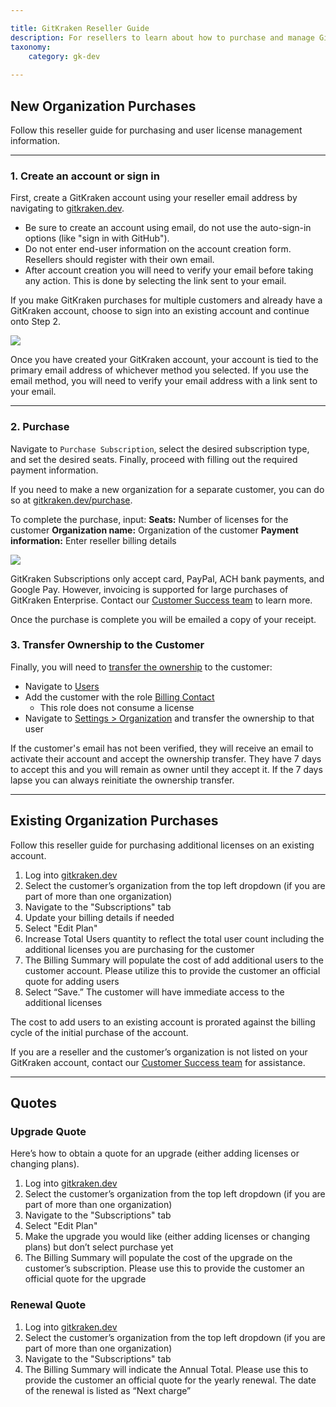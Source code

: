 ```yaml
---

title: GitKraken Reseller Guide
description: For resellers to learn about how to purchase and manage GitKraken Accounts and Organizations
taxonomy:
    category: gk-dev
    
---
```


## New Organization Purchases

Follow this reseller guide for purchasing and user license management information.

***

### 1. Create an account or sign in

First, create a GitKraken account using your reseller email address by navigating to [gitkraken.dev](https://gitkraken.dev/).

+ Be sure to create an account using email, do not use the auto-sign-in options (like "sign in with GitHub").
+ Do not enter end-user information on the account creation form. Resellers should register with their own email.
+ After account creation you will need to verify your email before taking any action. This is done by selecting the link sent to your email.

<div class='callout callout--basic'>
   	<p>If you make GitKraken purchases for multiple customers and already have a GitKraken account, choose to sign into an existing account and continue onto Step 2.</p>
</div>

<img src="/wp-content/uploads/gk-dev-reseller-sign-in.png" srcset="/wp-content/uploads/gk-dev-reseller-sign-in@2x.png" class="img-responsive center img-bordered">

Once you have created your GitKraken account, your account is tied to the primary email address of whichever method you selected. If you use the email method, you will need to verify your email address with a link sent to your email.

***

### 2. Purchase

Navigate to `Purchase Subscription`, select the desired subscription type, and set the desired seats. Finally, proceed with filling out the required payment information.

<div class='callout callout--basic'>
   	<p>If you need to make a new organization for a separate customer, you can do so at <a href="https://gitkraken.dev/purchase">gitkraken.dev/purchase</a>.</p>
</div>

To complete the purchase, input:
**Seats:** Number of licenses for the customer
**Organization name:** Organization of the customer
**Payment information:** Enter reseller billing details

<img src="/wp-content/uploads/gk-dev-reseller-purchase-0.png" srcset="/wp-content/uploads/gk-dev-reseller-purchase-0@2x.png" class="img-responsive center img-bordered">

<div class='callout callout--basic'>
   	<p>GitKraken Subscriptions only accept card, PayPal, ACH bank payments, and Google Pay. However, invoicing is supported for large purchases of GitKraken Enterprise. Contact our <a href="https://www.gitkraken.com/sales-inquiries">Customer Success team</a> to learn more.</p>
</div>

Once the purchase is complete you will be emailed a copy of your receipt.

### 3. Transfer Ownership to the Customer

Finally, you will need to [transfer the ownership](gk-dev/gk-dev-organization/#transfer-ownership) to the customer:
* Navigate to [Users](https://gitkraken.dev/users)
* Add the customer with the role [Billing Contact](/gk-dev/gk-dev-organization/#roles)
	* This role does not consume a license
* Navigate to [Settings > Organization](https://gitkraken.dev/settings/organization) and transfer the ownership to that user

If the customer's email has not been verified, they will receive an email to activate their account and accept the ownership transfer. They have 7 days to accept this and you will remain as owner until they accept it. If the 7 days lapse you can always reinitiate the ownership transfer.

***

## Existing Organization Purchases

Follow this reseller guide for purchasing additional licenses on an existing account.

1. Log into [gitkraken.dev](https://gitkraken.dev/)
2. Select the customer’s organization from the top left dropdown (if you are part of more than one organization)
3. Navigate to the "Subscriptions" tab
4. Update your billing details if needed
5. Select "Edit Plan"
6. Increase Total Users quantity to reflect the total user count including the additional licenses you are purchasing for the customer
7. The Billing Summary will populate the cost of add additional users to the customer account. Please utilize this to provide the customer an official quote for adding users
8. Select “Save.” The customer will have immediate access to the additional licenses

<div class='callout callout--basic'>
   	<p>The cost to add users to an existing account is prorated against the billing cycle of the initial purchase of the account.</p>
    <p>If you are a reseller and the customer’s organization is not listed on your GitKraken account, contact our <a href="https://www.gitkraken.com/sales-inquiries">Customer Success team</a> for assistance.</p>
</div>

***

## Quotes

### Upgrade Quote

Here’s how to obtain a quote for an upgrade (either adding licenses or changing plans).

1. Log into [gitkraken.dev](https://gitkraken.dev/)
2. Select the customer’s organization from the top left dropdown (if you are part of more than one organization)
3. Navigate to the "Subscriptions" tab
4. Select "Edit Plan"
5. Make the upgrade you would like (either adding licenses or changing plans) but don’t select purchase yet
6. The Billing Summary will populate the cost of the upgrade on the customer’s subscription. Please use this to provide the customer an official quote for the upgrade

### Renewal Quote

1. Log into [gitkraken.dev](https://gitkraken.dev/)
2. Select the customer’s organization from the top left dropdown (if you are part of more than one organization)
3. Navigate to the "Subscriptions" tab
4. The Billing Summary will indicate the Annual Total. Please use this to provide the customer an official quote for the yearly renewal. The date of the renewal is listed as “Next charge”